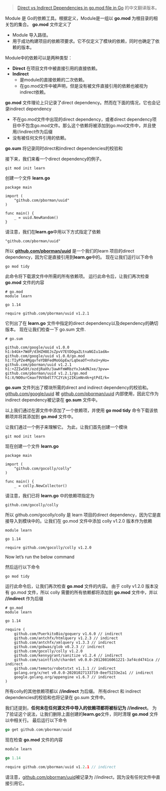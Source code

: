 > [Direct vs Indirect Dependencies in go.mod file in Go](https://golangbyexample.com/direct-indirect-dependency-module-go/) 的中文翻译版本。




Module 是 Go的依赖工具。根据定义，Module是一组以 **go.mod** 为根目录的相关包的集合。 **go.mod** 文件定义了
* Module 导入路径。
* 用于成功构建项目的依赖项要求。它不仅定义了模块的依赖，同时也确定了依赖的版本。


Module中的依赖可以是两种类型：
*   **Direct**  在项目文件中被直接引用的直接依赖。
*   **Indirect** 
    * 是module的直接依赖的二次依赖。
    * 在go.mod文件中被声明，但是没有被文件直接引用的依赖也被视为indirect依赖。

**go.mod** 文件理论上只记录了direct dependency。然而在下面的情况，它也会记录indirect dependency

* 不在go.mod文件中出现的direct dependency，或者direct dependency项目中不包含go.mod文件。那么这个依赖将被添加到go.mod文件中，并且使用//indirect作为后缀
* 没有被任何文件引用的依赖。

**go.sum** 将记录同时direct和indirect dependencies的校验和

接下来，我们来看一个direct dependency的例子。

```Shell
git mod init learn
```

创建一个文件 **learn.go**

```Golang
package main

import (
	"github.com/pborman/uuid"
)

func main() {
	_ = uuid.NewRandom()
}
```

请注意，我们在**learn.go**中用以下方式指定了依赖

```Golang
"github.com/pborman/uuid"
```

所以 **[github.com/pborman/uuid](http://github.com/pborman/uuid)** 是一个我们的learn 项目的direct dependency，因为它是直接引用到**learn.go**中的。 现在让我们运行以下命令

```
go mod tidy
```

此命令将下载源文件中所需的所有依赖项。 运行此命令后，让我们再次检查 **go.mod** 文件的内容

```Shell
# go.mod
module learn

go 1.14

require github.com/pborman/uuid v1.2.1
```

它列出了在 **learn.go** 文件中指定的direct dependency以及dependency的确切版本。 现在让我们检查一下 go.sum 文件.

```Shell
# go.sum

github.com/google/uuid v1.0.0 h1:b4Gk+7WdP/d3HZH8EJsZpvV7EtDOgaZLtnaNGIu1adA=
github.com/google/uuid v1.0.0/go.mod h1:TIyPZe4MgqvfeYDBFedMoGGpEw/LqOeaOT+nhxU+yHo=
github.com/pborman/uuid v1.2.1 h1:+ZZIw58t/ozdjRaXh/3awHfmWRbzYxJoAdNJxe/3pvw=
github.com/pborman/uuid v1.2.1/go.mod h1:X/NO0urCmaxf9VXbdlT7C2Yzkj2IKimNn4k+gtPdI/k=
```


**go.sum** 文件列出了模块所需的direct and indirect dependency的校验和。 [github.com/google/uuid](http://github.com/google/uuid) 被 [github.com/pborman/uuid](http://github.com/pborman/uuid) 内部使用，因此它作为indirect dependency被记录在 **go.sum** 文件中。

以上我们通过在源文件中添加了一个依赖项，并使用 **go mod tidy** 命令下载该依赖项并将其添加到 **go.mod** 文件中。


让我们通过一个例子来理解它。 为此，让我们首先创建一个模块

```Shell
git mod init learn
```

现在创建一个文件 **learn.go**
```Golang
package main

import (
	"github.com/gocolly/colly"
)

func main() {
	_ = colly.NewCollector()
```

请注意，我们已将 **learn.go** 中的依赖项指定为

```Golang
github.com/gocolly/colly
```

所以 github.com/gocolly/colly 是 learn 项目的direct dependency，因为它是直接导入到模块中的。让我们在 go.mod 文件中添加 colly v1.2.0 版本作为依赖

```Shell
module learn

go 1.14

require	github.com/gocolly/colly v1.2.0
```

Now let’s run the below command

然后运行以下命令

```Shell
go mod tidy
```


运行此命令后，让我们再次检查 **go.mod** 文件的内容。 由于 colly v1.2.0 版本没有 go.mod 文件，所以 colly 需要的所有依赖都将添加到 **go.mod** 文件中，并以 **//indirect** 作为后缀

```Golang
# go.mod
module learn

go 1.14

require (
	github.com/PuerkitoBio/goquery v1.6.0 // indirect
	github.com/antchfx/htmlquery v1.2.3 // indirect
	github.com/antchfx/xmlquery v1.3.3 // indirect
	github.com/gobwas/glob v0.2.3 // indirect
	github.com/gocolly/colly v1.2.0
	github.com/kennygrant/sanitize v1.2.4 // indirect
	github.com/saintfish/chardet v0.0.0-20120816061221-3af4cd4741ca // indirect
	github.com/temoto/robotstxt v1.1.1 // indirect
	golang.org/x/net v0.0.0-20201027133719-8eef5233e2a1 // indirect
	google.golang.org/appengine v1.6.7 // indirect
)
```

所有colly的其他依赖项都以 **//indirect** 为后缀。 所有direct 和 indirect dependencies的校验和也将记录在 go.sum 文件中。


我们还提到，**任何未在任何源文件中导入的依赖项都将被标记为 //indirect**。 为了验证这个说法，让我们删除上面创建的**learn.go**文件，同时清理 **go.mod** 文件以中相关行。 最后运行以下命令

```Go
go get github.com/pborman/uuid
```
现在检查 **go.mod** 文件的内容

```Go
module learn

go 1.14

require github.com/pborman/uuid v1.2.1 // indirect
```


请注意，[github.com/pborman/uuid](github.com/pborman/uuid)被记录为 //indirect，因为没有任何文件中直接引用它。